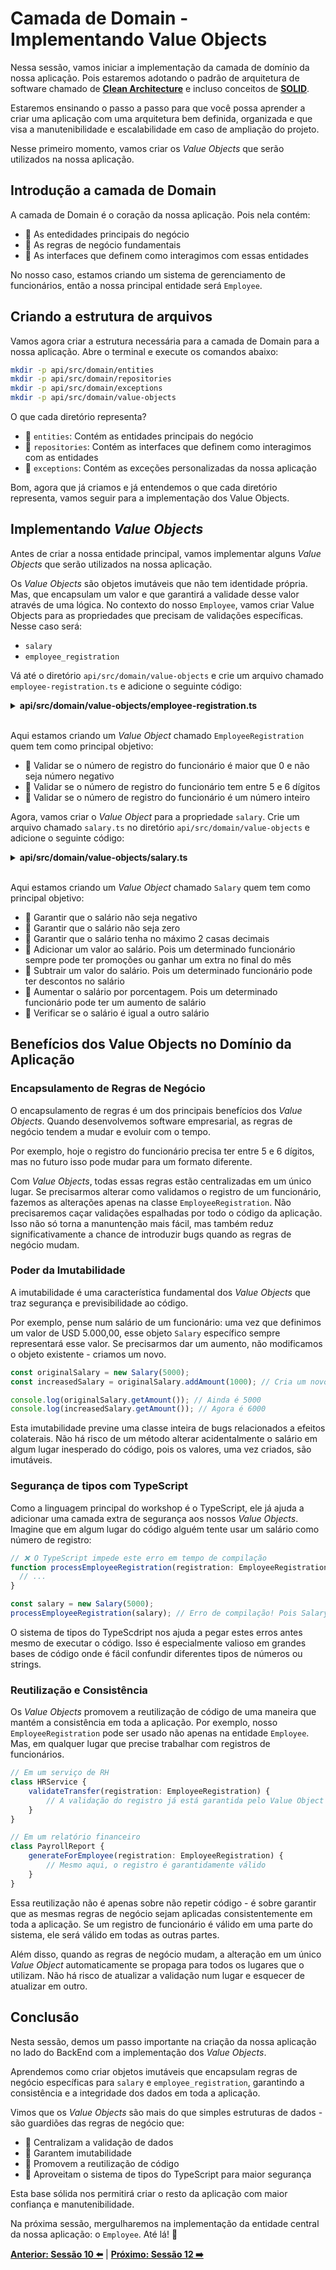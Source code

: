 # Camada de Domain - Implementando Value Objects

Nessa sessão, vamos iniciar a implementação da camada de domínio da nossa aplicação. Pois estaremos adotando o padrão de arquitetura de software chamado de **[Clean Architecture](https://blog.cleancoder.com/uncle-bob/2011/11/22/Clean-Architecture.html)** e incluso conceitos de **[SOLID](https://en.wikipedia.org/wiki/SOLID)**.

Estaremos ensinando o passo a passo para que você possa aprender a criar uma aplicação com uma arquitetura bem definida, organizada e que visa a manutenibilidade e escalabilidade em caso de ampliação do projeto.

Nesse primeiro momento, vamos criar os _Value Objects_ que serão utilizados na nossa aplicação.

## Introdução a camada de Domain

A camada de Domain é o coração da nossa aplicação. Pois nela contém: 

- 🔹 As entedidades principais do negócio
- 🔹 As regras de negócio fundamentais
- 🔹 As interfaces que definem como interagimos com essas entidades

No nosso caso, estamos criando um sistema de gerenciamento de funcionários, então a nossa principal entidade será `Employee`.

## Criando a estrutura de arquivos

Vamos agora criar a estrutura necessária para a camada de Domain para a nossa aplicação. Abre o terminal e execute os comandos abaixo:

```bash
mkdir -p api/src/domain/entities
mkdir -p api/src/domain/repositories
mkdir -p api/src/domain/exceptions
mkdir -p api/src/domain/value-objects
```

O que cada diretório representa?

- 📂 `entities`: Contém as entidades principais do negócio
- 📂 `repositories`: Contém as interfaces que definem como interagimos com as entidades
- 📂 `exceptions`: Contém as exceções personalizadas da nossa aplicação

Bom, agora que já criamos e já entendemos o que cada diretório representa, vamos seguir para a implementação dos Value Objects.

## Implementando _Value Objects_

Antes de criar a nossa entidade principal, vamos implementar alguns _Value Objects_ que serão utilizados na nossa aplicação. 

Os _Value Objects_ são objetos imutáveis que não tem identidade própria. Mas, que encapsulam um valor e que garantirá a validade desse valor através de uma lógica. No contexto do nosso `Employee`, vamos criar Value Objects para as propriedades que precisam de validações específicas. Nesse caso será:

- `salary`
- `employee_registration`

Vá até o diretório `api/src/domain/value-objects` e crie um arquivo chamado `employee-registration.ts` e adicione o seguinte código:

<details><summary><b>api/src/domain/value-objects/employee-registration.ts</b></summary>

```typescript
export default class EmployeeRegistration {
  private readonly registrationNumber: number;

  constructor(registrationNumber: number) {
    this.validateRegistrationNumber(registrationNumber);
    this.registrationNumber = registrationNumber;
  }

  private validateRegistrationNumber(registrationNumber: number): void {
    // Vamos validar se o número de registro do funcionário é maior que 0 e não seja número negativo
    if (registrationNumber <= 0) {
      throw new Error('Employee registration must be greater than 0 and not negative');
    }

    // Verifica se o número de registro do funcionário é um número inteiro
    if (!Number.isInteger(registrationNumber)) {
      throw new Error('Employee registration must be an integer number');
    }

    const registrationNumberString = registrationNumber.toString();
    // Verifica se tem entre 5 e 6 dígitos (baseado no formato do FrontEnd)
    if (registrationNumberString.length !== 6) {
      throw new Error('Employee registration must be exactly 6 digits');
    }
  }

  public getValue(): number {
    return this.registrationNumber;
  }

  public isEqualTo(otherRegistration: EmployeeRegistration): boolean {
    return this.registrationNumber === otherRegistration.getValue();
  }

  // Serializa o objeto para um número
  public toJSON(): number {
    return this.registrationNumber;
  }
}
```

</details>
<br/>

Aqui estamos criando um _Value Object_ chamado `EmployeeRegistration` quem tem como principal objetivo:

- 🔹 Validar se o número de registro do funcionário é maior que 0 e não seja número negativo
- 🔹 Validar se o número de registro do funcionário tem entre 5 e 6 dígitos
- 🔹 Validar se o número de registro do funcionário é um número inteiro

Agora, vamos criar o _Value Object_ para a propriedade `salary`. Crie um arquivo chamado `salary.ts` no diretório `api/src/domain/value-objects` e adicione o seguinte código:

<details><summary><b>api/src/domain/value-objects/salary.ts</b></summary>

```typescript
export default class Salary {
  private readonly amount: number;

  constructor(amount: number) {
    this.validateAmount(amount);
    this.amount = amount;
  }

  private validateAmount(amount: number): void {
    // Garante que o salário não seja negativo
    if (amount < 0) {
      throw new Error('Salary cannot be negative');
    }

    // Garante que o salário não seja zero
    if (amount === 0) {
      throw new Error('Salary cannot be zero');
    }

    // Garante que o salário tenha no máximo 2 casas decimais
    const decimalPlaces = amount.toString().split('.')[1]?.length || 0;
    if (decimalPlaces > 2) {
      throw new Error('Salary must have a maximum of 2 decimal places');
    }
  }

  private validateAdjustment(adjustment: number): void {
    if (adjustment < 0) {
      throw new Error('Adjustment must be greater than zero');
    }

    const decimalPlaces = adjustment.toString().split('.')[1]?.length || 0;
    if (decimalPlaces > 2) {
      throw new Error('Adjustment must have a maximum of 2 decimal places');
    }
  }

  public getAmount(): number {
    return this.amount;
  }

  public addAmount(adjustment: number): Salary {
    this.validateAmount(adjustment);
    return new Salary(this.amount + adjustment);
  }

  public subtractAmount(adjustment: number): Salary {
    this.validateAdjustment(adjustment);
    const newAmount = this.amount - adjustment;

    if (newAmount < 0) {
      throw new Error('Salary cannot be negative');
    }

    return new Salary(newAmount);
  }

  public increaseByPercentage(percentage: number): Salary {
    if (percentage <= 0) {
      throw new Error('Percentage must be greater than zero');
    }

    if (percentage > 100) {
      throw new Error('Percentage cannot be greater than 100');
    }

    const increaseAmount = this.amount * (percentage / 100);
    return new Salary(this.amount + increaseAmount);
  }

  public toJSON(): number {
    return this.amount;
  }

  public isEqualTo(otherSalary: Salary): boolean {
    return this.amount === otherSalary.getAmount();
  }
}
```

</details>
<br/>

Aqui estamos criando um _Value Object_ chamado `Salary` quem tem como principal objetivo:

- 🔹 Garantir que o salário não seja negativo
- 🔹 Garantir que o salário não seja zero
- 🔹 Garantir que o salário tenha no máximo 2 casas decimais
- 🔹 Adicionar um valor ao salário. Pois um determinado funcionário sempre pode ter promoções ou ganhar um extra no final do mês
- 🔹 Subtrair um valor do salário. Pois um determinado funcionário pode ter descontos no salário
- 🔹 Aumentar o salário por porcentagem. Pois um determinado funcionário pode ter um aumento de salário
- 🔹 Verificar se o salário é igual a outro salário

## Benefícios dos Value Objects no Domínio da Aplicação

### Encapsulamento de Regras de Negócio

O encapsulamento de regras é um dos principais benefícios dos _Value Objects_. Quando desenvolvemos software empresarial, as regras de negócio tendem a mudar e evoluir com o tempo. 

Por exemplo, hoje o registro do funcionário precisa ter entre 5 e 6 dígitos, mas no futuro isso pode mudar para um formato diferente.

Com _Value Objects_, todas essas regras estão centralizadas em um único lugar. Se precisarmos alterar como validamos o registro de um funcionário, fazemos as alterações apenas na classe `EmployeeRegistration`. Não precisaremos caçar validações espalhadas por todo o código da aplicação. Isso não só torna a manuntenção mais fácil, mas também reduz significativamente a chance de introduzir bugs quando as regras de negócio mudam.

### Poder da Imutabilidade

A imutabilidade é uma característica fundamental dos _Value Objects_ que traz segurança e previsibilidade ao código.

Por exemplo, pense num salário de um funcionário: uma vez que definimos um valor de USD 5.000,00, esse objeto `Salary` específico sempre representará esse valor. Se precisarmos dar um aumento, não modificamos o objeto existente - criamos um novo.

```typescript
const originalSalary = new Salary(5000);
const increasedSalary = originalSalary.addAmount(1000); // Cria um novo objeto

console.log(originalSalary.getAmount()); // Ainda é 5000
console.log(increasedSalary.getAmount()); // Agora é 6000
```

Esta imutabilidade previne uma classe inteira de bugs relacionados a efeitos colaterais. Não há risco de um método alterar acidentalmente o salário em algum lugar inesperado do código, pois os valores, uma vez criados, são imutáveis.

### Segurança de tipos com TypeScript

Como a linguagem principal do workshop é o TypeScript, ele já ajuda a adicionar uma camada extra de segurança aos nossos _Value Objects_. Imagine que em algum lugar do código alguém tente usar um salário como número de registro:

```typescript
// ❌ O TypeScript impede este erro em tempo de compilação
function processEmployeeRegistration(registration: EmployeeRegistration) {
  // ...
}

const salary = new Salary(5000);
processEmployeeRegistration(salary); // Erro de compilação! Pois Salary não é um EmployeeRegistration
```

O sistema de tipos do TypeScdript nos ajuda a pegar estes erros antes mesmo de executar o código. Isso é especialmente valioso em grandes bases de código onde é fácil confundir diferentes tipos de números ou strings.

### Reutilização e Consistência

Os _Value Objects_ promovem a reutilização de código de uma maneira que mantém a consistência em toda a aplicação. Por exemplo, nosso `EmployeeRegistration` pode ser usado não apenas na entidade `Employee`. Mas, em qualquer lugar que precise trabalhar com registros de funcionários.

```typescript
// Em um serviço de RH
class HRService {
    validateTransfer(registration: EmployeeRegistration) {
        // A validação do registro já está garantida pelo Value Object
    }
}

// Em um relatório financeiro
class PayrollReport {
    generateForEmployee(registration: EmployeeRegistration) {
        // Mesmo aqui, o registro é garantidamente válido
    }
}
```

Essa reutilização não é apenas sobre não repetir código - é sobre garantir que as mesmas regras de negócio sejam aplicadas consistentemente em toda a aplicação. Se um registro de funcionário é válido em uma parte do sistema, ele será válido em todas as outras partes.

Além disso, quando as regras de negócio mudam, a alteração em um único _Value Object_ automaticamente se propaga para todos os lugares que o utilizam. Não há risco de atualizar a validação num lugar e esquecer de atualizar em outro.

## Conclusão

Nesta sessão, demos um passo importante na criação da nossa aplicação no lado do BackEnd com a implementação dos _Value Objects_. 

Aprendemos como criar objetos imutáveis que encapsulam regras de negócio específicas para `salary` e `employee_registration`, garantindo a consistência e a integridade dos dados em toda a aplicação.

Vimos que os _Value Objects_ são mais do que simples estruturas de dados - são guardiões das regras de negócio que:

- 🔹 Centralizam a validação de dados
- 🔹 Garantem imutabilidade
- 🔹 Promovem a reutilização de código
- 🔹 Aproveitam o sistema de tipos do TypeScript para maior segurança

Esta base sólida nos permitirá criar o resto da aplicação com maior confiança e manutenibilidade.

Na próxima sessão, mergulharemos na implementação da entidade central da nossa aplicação: o `Employee`. Até lá! 🚀

**[Anterior: Sessão 10 ⬅️](10-session.md)** | **[Próximo: Sessão 12 ➡️](12-session.md)**

